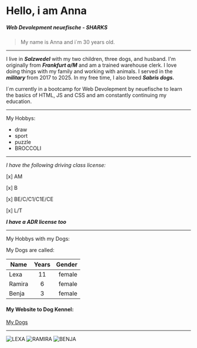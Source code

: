 # Hello, i am Anna



##### Web Devolepment neuefische - SHARKS
 > My name is Anna and i´m 30 years old.

---

I live in **_Salzwedel_** with my two children, three dogs, and husband.
I'm originally from **_Frankfurt a/M_** and am a trained warehouse clerk.
I love doing things with my family and working with animals.
I served in the **_military_** from 2017 to 2025.
In my free time, I also breed **_Sabris dogs._**

I´m currently in a bootcamp for Web Devolepment by neuefische to learn the basics 
of HTML, JS and CSS and am constantly continuing my education.


---

My Hobbys:
- draw
- sport
- puzzle
- BROCCOLI
  
---

_I have the following driving class license:_

[x] AM

[x] B

[x] BE/C/C1/C1E/CE

[x] L/T

**_I have a ADR license too_**

---
My Hobbys with my Dogs:

My Dogs are called:

| Name        | Years           | Gender  |
| ------------- |:-------------:| -----:|
| Lexa      | 11 | female |
| Ramira      | 6      |   female |
| Benja | 3      |    female |

#### My Website to Dog Kennel:
[My Dogs](https://www.xn--sabrisvondendrmlingswlfen-csch.de/unsere-hunde/)

---


![LEXA](https://github.com/Anna-Colberg/turbo-broccoli-test/blob/main/IMG_0097.jpeg)
![RAMIRA](https://github.com/Anna-Colberg/turbo-broccoli-test/blob/main/1000012976.jpg)
![BENJA](https://github.com/Anna-Colberg/turbo-broccoli-test/blob/main/1000012977.jpg)
